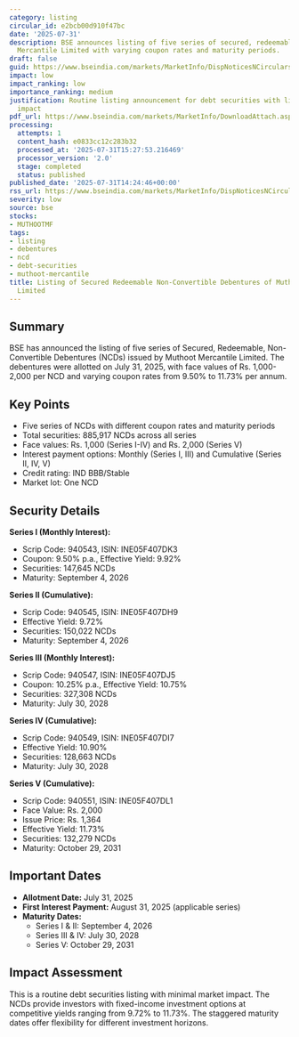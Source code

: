 ```yaml
---
category: listing
circular_id: e2bcb00d910f47bc
date: '2025-07-31'
description: BSE announces listing of five series of secured, redeemable NCDs by Muthoot
  Mercantile Limited with varying coupon rates and maturity periods.
draft: false
guid: https://www.bseindia.com/markets/MarketInfo/DispNoticesNCirculars.aspx?Noticeid={5585DECB-BF25-408C-9FAB-F925A77DEC59}&noticeno=20250731-43&dt=07/31/2025&icount=43&totcount=57&flag=0
impact: low
impact_ranking: low
importance_ranking: medium
justification: Routine listing announcement for debt securities with limited market
  impact
pdf_url: https://www.bseindia.com/markets/MarketInfo/DownloadAttach.aspx?id=20250731-43&attachedId=72fa7da9-8d45-4028-9b7d-02ec6728a55f
processing:
  attempts: 1
  content_hash: e0833cc12c283b32
  processed_at: '2025-07-31T15:27:53.216469'
  processor_version: '2.0'
  stage: completed
  status: published
published_date: '2025-07-31T14:24:46+00:00'
rss_url: https://www.bseindia.com/markets/MarketInfo/DispNoticesNCirculars.aspx?Noticeid={5585DECB-BF25-408C-9FAB-F925A77DEC59}&noticeno=20250731-43&dt=07/31/2025&icount=43&totcount=57&flag=0
severity: low
source: bse
stocks:
- MUTHOOTMF
tags:
- listing
- debentures
- ncd
- debt-securities
- muthoot-mercantile
title: Listing of Secured Redeemable Non-Convertible Debentures of Muthoot Mercantile
  Limited
---
```


## Summary

BSE has announced the listing of five series of Secured, Redeemable, Non-Convertible Debentures (NCDs) issued by Muthoot Mercantile Limited. The debentures were allotted on July 31, 2025, with face values of Rs. 1,000-2,000 per NCD and varying coupon rates from 9.50% to 11.73% per annum.

## Key Points

- Five series of NCDs with different coupon rates and maturity periods
- Total securities: 885,917 NCDs across all series
- Face values: Rs. 1,000 (Series I-IV) and Rs. 2,000 (Series V)
- Interest payment options: Monthly (Series I, III) and Cumulative (Series II, IV, V)
- Credit rating: IND BBB/Stable
- Market lot: One NCD

## Security Details

**Series I (Monthly Interest):**
- Scrip Code: 940543, ISIN: INE05F407DK3
- Coupon: 9.50% p.a., Effective Yield: 9.92%
- Securities: 147,645 NCDs
- Maturity: September 4, 2026

**Series II (Cumulative):**
- Scrip Code: 940545, ISIN: INE05F407DH9
- Effective Yield: 9.72%
- Securities: 150,022 NCDs
- Maturity: September 4, 2026

**Series III (Monthly Interest):**
- Scrip Code: 940547, ISIN: INE05F407DJ5
- Coupon: 10.25% p.a., Effective Yield: 10.75%
- Securities: 327,308 NCDs
- Maturity: July 30, 2028

**Series IV (Cumulative):**
- Scrip Code: 940549, ISIN: INE05F407DI7
- Effective Yield: 10.90%
- Securities: 128,663 NCDs
- Maturity: July 30, 2028

**Series V (Cumulative):**
- Scrip Code: 940551, ISIN: INE05F407DL1
- Face Value: Rs. 2,000
- Issue Price: Rs. 1,364
- Effective Yield: 11.73%
- Securities: 132,279 NCDs
- Maturity: October 29, 2031

## Important Dates

- **Allotment Date:** July 31, 2025
- **First Interest Payment:** August 31, 2025 (applicable series)
- **Maturity Dates:**
  - Series I & II: September 4, 2026
  - Series III & IV: July 30, 2028
  - Series V: October 29, 2031

## Impact Assessment

This is a routine debt securities listing with minimal market impact. The NCDs provide investors with fixed-income investment options at competitive yields ranging from 9.72% to 11.73%. The staggered maturity dates offer flexibility for different investment horizons.